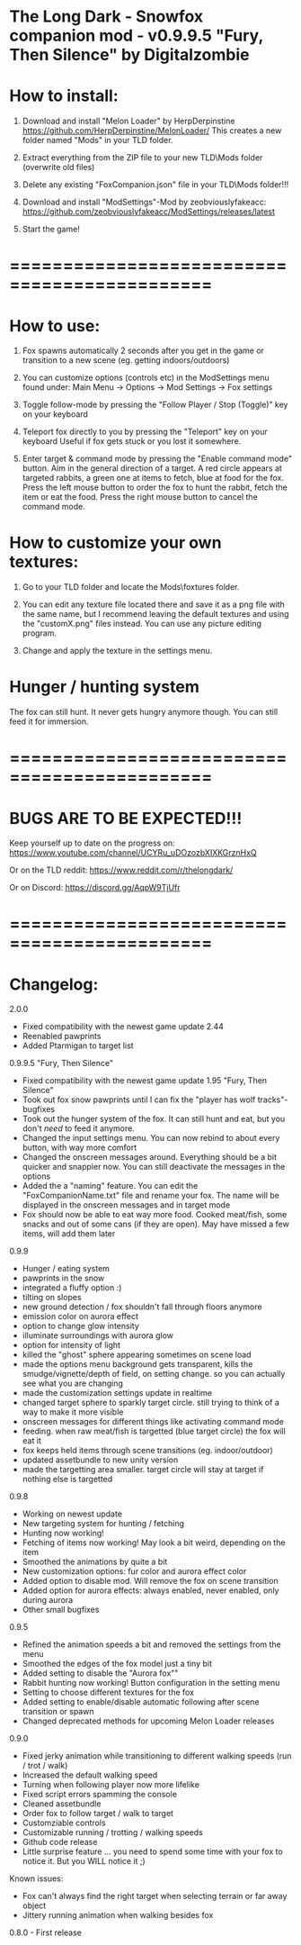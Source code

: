 The Long Dark - Snowfox companion mod - v0.9.9.5 "Fury, Then Silence" by Digitalzombie
===============================================================

How to install:
===============
1. Download and install "Melon Loader" by HerpDerpinstine
https://github.com/HerpDerpinstine/MelonLoader/
This creates a new folder named "Mods" in your TLD folder.

2. Extract everything from the ZIP file to your new TLD\Mods folder (overwrite old files)

3. Delete any existing "FoxCompanion.json" file in your TLD\Mods folder!!!

4. Download and install "ModSettings"-Mod by zeobviouslyfakeacc:
https://github.com/zeobviouslyfakeacc/ModSettings/releases/latest

5. Start the game! 

=============================================
=============================================

How to use:
===========
1. Fox spawns automatically 2 seconds after you get in the game or transition to a new scene 
(eg. getting indoors/outdoors)

2. You can customize options (controls etc) in the ModSettings menu found under: 
Main Menu -> Options -> Mod Settings -> Fox settings

3. Toggle follow-mode by pressing the "Follow Player / Stop (Toggle)" key on your keyboard

4. Teleport fox directly to you by pressing the "Teleport" key on your keyboard 
Useful if fox gets stuck or you lost it somewhere.

5. Enter target & command mode by pressing the "Enable command mode" button. 
Aim in the general direction of a target. A red circle appears at targeted rabbits, a green one at items to fetch, blue at food for the fox. 
Press the left mouse button to order the fox to hunt the rabbit, fetch the item or eat the food.
Press the right mouse button to cancel the command mode.


How to customize your own textures:
===========
1. Go to your TLD folder and locate the Mods\foxtures folder.

2. You can edit any texture file located there and save it as a png file with the same name, but
I recommend leaving the default textures and using the "customX.png" files instead.
You can use any picture editing program.

3. Change and apply the texture in the settings menu.


Hunger / hunting system
===============
The fox can still hunt. It never gets hungry anymore though. You can still feed it for immersion.


=============================================
=============================================

BUGS ARE TO BE EXPECTED!!!
===========================

Keep yourself up to date on the progress on:
https://www.youtube.com/channel/UCYRu_uDOzozbXIXKGrznHxQ

Or on the TLD reddit:
https://www.reddit.com/r/thelongdark/

Or on Discord:
https://discord.gg/AqpW9TjUfr

=============================================
=============================================

Changelog:
==========

2.0.0
- Fixed compatibility with the newest game update 2.44
- Reenabled pawprints
- Added Ptarmigan to target list

0.9.9.5 "Fury, Then Silence"
- Fixed compatibility with the newest game update 1.95 "Fury, Then Silence"
- Took out fox snow pawprints until I can fix the "player has wolf tracks"-bugfixes
- Took out the hunger system of the fox. It can still hunt and eat, but you don't *need* to feed it anymore.
- Changed the input settings menu. You can now rebind to about every button, with way more comfort
- Changed the onscreen messages around. Everything should be a bit quicker and snappier now. You can still deactivate the messages in the options
- Added the a "naming" feature. You can edit the "FoxCompanionName.txt" file and rename your fox. The name will be displayed in the onscreen messages and in target mode
- Fox should now be able to eat way more food. Cooked meat/fish, some snacks and out of some cans (if they are open). May have missed a few items, will add them later


0.9.9
- Hunger / eating system
- pawprints in the snow
- integrated a fluffy option :)
- tilting on slopes
- new ground detection / fox shouldn't fall through floors anymore
- emission color on aurora effect
- option to change glow intensity
- illuminate surroundings with aurora glow
- option for intensity of light
- killed the "ghost" sphere appearing sometimes on scene load
- made the options menu background gets transparent, kills the smudge/vignette/depth of field, on setting change. so you can actually see what you are changing
- made the customization settings update in realtime
- changed target sphere to sparkly target circle. still trying to think of a way to make it more visible
- onscreen messages for different things like activating command mode
- feeding. when raw meat/fish is targetted (blue target circle) the fox will eat it
- fox keeps held items through scene transitions (eg. indoor/outdoor)
- updated assetbundle to new unity version
- made the targetting area smaller. target circle will stay at target if nothing else is targetted


0.9.8
- Working on newest update
- New targeting system for hunting / fetching
- Hunting now working!
- Fetching of items now working! May look a bit weird, depending on the item
- Smoothed the animations by quite a bit
- New customization options: fur color and aurora effect color
- Added option to disable mod. Will remove the fox on scene transition
- Added option for aurora effects: always enabled, never enabled, only during aurora
- Other small bugfixes 


0.9.5
- Refined the animation speeds a bit and removed the settings from the menu
- Smoothed the edges of the fox model just a tiny bit
- Added setting to disable the "Aurora fox""
- Rabbit hunting now working! Button configuration in the setting menu
- Setting to choose different textures for the fox
- Added setting to enable/disable automatic following after scene transition or spawn
- Changed deprecated methods for upcoming Melon Loader releases

0.9.0
- Fixed jerky animation while transitioning to different walking speeds (run / trot / walk)
- Increased the default walking speed
- Turning when following player now more lifelike
- Fixed script errors spamming the console
- Cleaned assetbundle
- Order fox to follow target / walk to target
- Customziable controls
- Customizable running / trotting / walking speeds
- Github code release
- Little surprise feature ... you need to spend some time with your fox to notice it. But you WILL notice it ;)

Known issues:
- Fox can't always find the right target when selecting terrain or far away object
- Jittery running animation when walking besides fox


0.8.0 - First release
